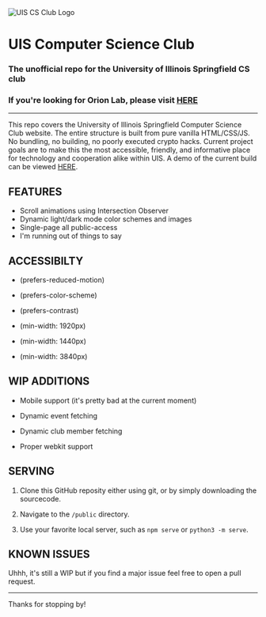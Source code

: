 <img src="https://raw.githubusercontent.com/Spar3Chang3/UIS-CS-Club/refs/heads/master/public/favicon-light.svg" alt="UIS CS Club Logo"/>

# UIS Computer Science Club

### The unofficial repo for the University of Illinois Springfield CS club

### If you're looking for Orion Lab, please visit [HERE]("https://github.com/Spar3Chang3/Orion-Labs")

---

This repo covers the University of Illinois Springfield Computer Science Club website. The entire structure is built from pure vanilla HTML/CSS/JS. No bundling, no building, no poorly executed crypto hacks. Current project goals are to make this the most accessible, friendly, and informative place for technology and cooperation alike within UIS. A demo of the current build can be viewed [HERE]("https://uiscs.club/).

## FEATURES

- Scroll animations using Intersection Observer
- Dynamic light/dark mode color schemes and images
- Single-page all public-access
- I'm running out of things to say

## ACCESSIBILTY

- (prefers-reduced-motion)

- (prefers-color-scheme)

- (prefers-contrast)

- (min-width: 1920px)

- (min-width: 1440px)

- (min-width: 3840px)

## WIP ADDITIONS

- Mobile support (it's pretty bad at the current moment)

- Dynamic event fetching

- Dynamic club member fetching

- Proper webkit support

## SERVING

1. Clone this GitHub reposity either using git, or by simply downloading the sourcecode.

2. Navigate to the `/public` directory.

3. Use your favorite local server, such as `npm serve` or `python3 -m serve`.

## KNOWN ISSUES

Uhhh, it's still a WIP but if you find a major issue feel free to open a pull request.

---

Thanks for stopping by!

